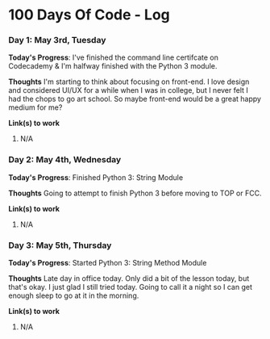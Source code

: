 # 100 Days Of Code - Log

### Day 1: May 3rd, Tuesday

**Today's Progress**: I've finished the command line certifcate on Codecademy & I'm halfway finished with the Python 3 module.

**Thoughts** I'm starting to think about focusing on front-end. I love design and considered UI/UX for a while when I was in college, but I never felt I had the chops to go art school. So maybe front-end would be a great happy medium for me?  

**Link(s) to work**
1. N/A

### Day 2: May 4th, Wednesday

**Today's Progress**: Finished Python 3: String Module

**Thoughts** Going to attempt to finish Python 3 before moving to TOP or FCC.

**Link(s) to work**
1. N/A

### Day 3: May 5th, Thursday

**Today's Progress**: Started Python 3: String Method Module

**Thoughts** Late day in office today. Only did a bit of the lesson today, but that's okay. I just glad I still tried today. Going to call it a night so I can get enough sleep to go at it in the morning.

**Link(s) to work**
1. N/A
